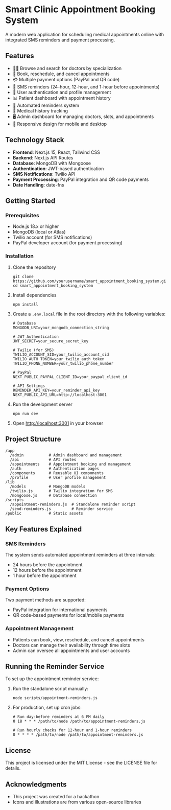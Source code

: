 # Smart Clinic Appointment Booking System

A modern web application for scheduling medical appointments online with integrated SMS reminders and payment processing.

## Features

- 👨‍⚕️ Browse and search for doctors by specialization
- 📅 Book, reschedule, and cancel appointments
- 💳 Multiple payment options (PayPal and QR code)
- 📱 SMS reminders (24-hour, 12-hour, and 1-hour before appointments)
- 👤 User authentication and profile management
- 📊 Patient dashboard with appointment history
- 🔔 Automated reminders system
- 📝 Medical history tracking
- 🖥️ Admin dashboard for managing doctors, slots, and appointments
- 📱 Responsive design for mobile and desktop

## Technology Stack

- **Frontend**: Next.js 15, React, Tailwind CSS
- **Backend**: Next.js API Routes
- **Database**: MongoDB with Mongoose
- **Authentication**: JWT-based authentication
- **SMS Notifications**: Twilio API
- **Payment Processing**: PayPal integration and QR code payments
- **Date Handling**: date-fns

## Getting Started

### Prerequisites

- Node.js 18.x or higher
- MongoDB (local or Atlas)
- Twilio account (for SMS notifications)
- PayPal developer account (for payment processing)

### Installation

1. Clone the repository
   ```
   git clone https://github.com/yourusername/smart_appointment_booking_system.git
   cd smart_appointment_booking_system
   ```

2. Install dependencies
   ```
   npm install
   ```

3. Create a `.env.local` file in the root directory with the following variables:
   ```
   # Database
   MONGODB_URI=your_mongodb_connection_string
   
   # JWT Authentication
   JWT_SECRET=your_secure_secret_key
   
   # Twilio (for SMS)
   TWILIO_ACCOUNT_SID=your_twilio_account_sid
   TWILIO_AUTH_TOKEN=your_twilio_auth_token
   TWILIO_PHONE_NUMBER=your_twilio_phone_number
   
   # PayPal
   NEXT_PUBLIC_PAYPAL_CLIENT_ID=your_paypal_client_id
   
   # API Settings
   REMINDER_API_KEY=your_reminder_api_key
   NEXT_PUBLIC_API_URL=http://localhost:3001
   ```

4. Run the development server
   ```
   npm run dev
   ```

5. Open [http://localhost:3001](http://localhost:3001) in your browser

## Project Structure

```
/app
  /admin           # Admin dashboard and management
  /api             # API routes
  /appointments    # Appointment booking and management
  /auth            # Authentication pages
  /components      # Reusable UI components
  /profile         # User profile management
/lib
  /models          # MongoDB models
  /twilio.js       # Twilio integration for SMS
  /mongoose.js     # Database connection
/scripts
  /appointment-reminders.js  # Standalone reminder script
  /send-reminders.js         # Reminder service
/public            # Static assets
```

## Key Features Explained

### SMS Reminders
The system sends automated appointment reminders at three intervals:
- 24 hours before the appointment
- 12 hours before the appointment
- 1 hour before the appointment

### Payment Options
Two payment methods are supported:
- PayPal integration for international payments
- QR code-based payments for local/mobile payments

### Appointment Management
- Patients can book, view, reschedule, and cancel appointments
- Doctors can manage their availability through time slots
- Admin can oversee all appointments and user accounts

## Running the Reminder Service

To set up the appointment reminder service:

1. Run the standalone script manually:
   ```
   node scripts/appointment-reminders.js
   ```

2. For production, set up cron jobs:
   ```
   # Run day-before reminders at 6 PM daily
   0 18 * * * /path/to/node /path/to/appointment-reminders.js
   
   # Run hourly checks for 12-hour and 1-hour reminders
   0 * * * * /path/to/node /path/to/appointment-reminders.js
   ```

## License

This project is licensed under the MIT License - see the LICENSE file for details.

## Acknowledgments

- This project was created for a hackathon
- Icons and illustrations are from various open-source libraries
